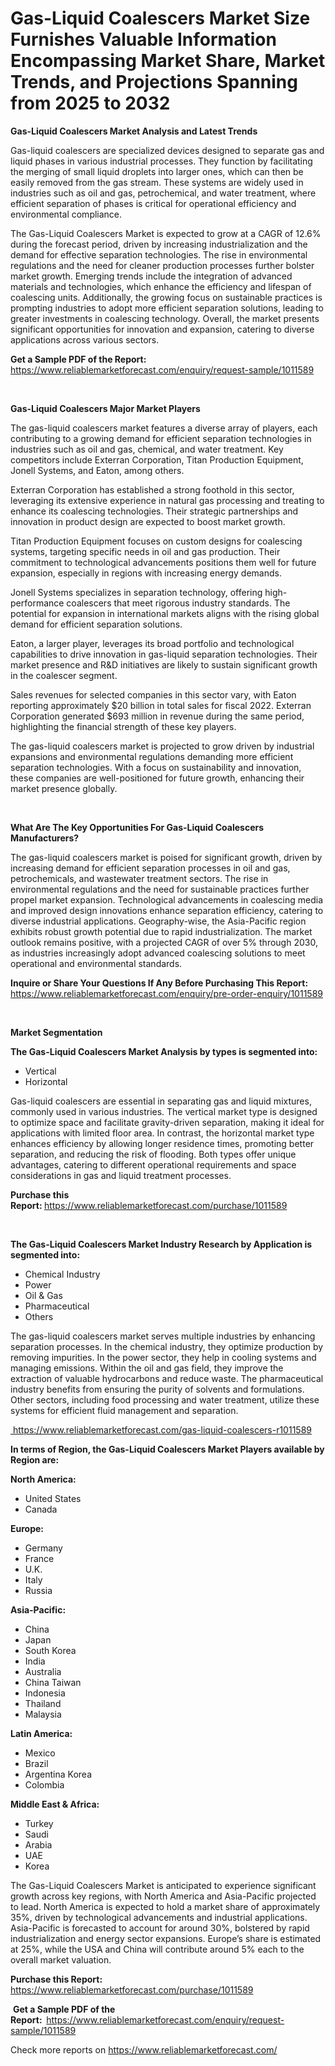 <p><h1>Gas-Liquid Coalescers Market Size Furnishes Valuable Information Encompassing Market Share, Market Trends, and Projections Spanning from 2025 to 2032</h1></p><p><strong>Gas-Liquid Coalescers Market Analysis and Latest Trends</strong></p>
<p><p>Gas-liquid coalescers are specialized devices designed to separate gas and liquid phases in various industrial processes. They function by facilitating the merging of small liquid droplets into larger ones, which can then be easily removed from the gas stream. These systems are widely used in industries such as oil and gas, petrochemical, and water treatment, where efficient separation of phases is critical for operational efficiency and environmental compliance.</p><p>The Gas-Liquid Coalescers Market is expected to grow at a CAGR of 12.6% during the forecast period, driven by increasing industrialization and the demand for effective separation technologies. The rise in environmental regulations and the need for cleaner production processes further bolster market growth. Emerging trends include the integration of advanced materials and technologies, which enhance the efficiency and lifespan of coalescing units. Additionally, the growing focus on sustainable practices is prompting industries to adopt more efficient separation solutions, leading to greater investments in coalescing technology. Overall, the market presents significant opportunities for innovation and expansion, catering to diverse applications across various sectors.</p></p>
<p><strong>Get a Sample PDF of the Report:&nbsp;</strong> <a href="https://www.reliablemarketforecast.com/enquiry/request-sample/1011589?utm_campaign=2779&utm_medium=2&utm_source=Github&utm_content=ia&utm_term=02032025&utm_id=gas-liquid-coalescers">https://www.reliablemarketforecast.com/enquiry/request-sample/1011589</a></p>
<p>&nbsp;</p>
<p><strong>Gas-Liquid Coalescers Major Market Players</strong></p>
<p><p>The gas-liquid coalescers market features a diverse array of players, each contributing to a growing demand for efficient separation technologies in industries such as oil and gas, chemical, and water treatment. Key competitors include Exterran Corporation, Titan Production Equipment, Jonell Systems, and Eaton, among others.</p><p>Exterran Corporation has established a strong foothold in this sector, leveraging its extensive experience in natural gas processing and treating to enhance its coalescing technologies. Their strategic partnerships and innovation in product design are expected to boost market growth.</p><p>Titan Production Equipment focuses on custom designs for coalescing systems, targeting specific needs in oil and gas production. Their commitment to technological advancements positions them well for future expansion, especially in regions with increasing energy demands.</p><p>Jonell Systems specializes in separation technology, offering high-performance coalescers that meet rigorous industry standards. The potential for expansion in international markets aligns with the rising global demand for efficient separation solutions.</p><p>Eaton, a larger player, leverages its broad portfolio and technological capabilities to drive innovation in gas-liquid separation technologies. Their market presence and R&D initiatives are likely to sustain significant growth in the coalescer segment.</p><p>Sales revenues for selected companies in this sector vary, with Eaton reporting approximately $20 billion in total sales for fiscal 2022. Exterran Corporation generated $693 million in revenue during the same period, highlighting the financial strength of these key players.</p><p>The gas-liquid coalescers market is projected to grow driven by industrial expansions and environmental regulations demanding more efficient separation technologies. With a focus on sustainability and innovation, these companies are well-positioned for future growth, enhancing their market presence globally.</p></p>
<p>&nbsp;</p>
<p><strong>What Are The Key Opportunities For Gas-Liquid Coalescers Manufacturers?</strong></p>
<p><p>The gas-liquid coalescers market is poised for significant growth, driven by increasing demand for efficient separation processes in oil and gas, petrochemicals, and wastewater treatment sectors. The rise in environmental regulations and the need for sustainable practices further propel market expansion. Technological advancements in coalescing media and improved design innovations enhance separation efficiency, catering to diverse industrial applications. Geography-wise, the Asia-Pacific region exhibits robust growth potential due to rapid industrialization. The market outlook remains positive, with a projected CAGR of over 5% through 2030, as industries increasingly adopt advanced coalescing solutions to meet operational and environmental standards.</p></p>
<p><strong>Inquire or Share Your Questions If Any Before Purchasing This Report:</strong> <a href="https://www.reliablemarketforecast.com/enquiry/pre-order-enquiry/1011589?utm_campaign=2779&utm_medium=2&utm_source=Github&utm_content=ia&utm_term=02032025&utm_id=gas-liquid-coalescers">https://www.reliablemarketforecast.com/enquiry/pre-order-enquiry/1011589</a></p>
<p>&nbsp;</p>
<p><strong>Market Segmentation</strong></p>
<p><strong>The Gas-Liquid Coalescers Market Analysis by types is segmented into:</strong></p>
<p><ul><li>Vertical</li><li>Horizontal</li></ul></p>
<p><p>Gas-liquid coalescers are essential in separating gas and liquid mixtures, commonly used in various industries. The vertical market type is designed to optimize space and facilitate gravity-driven separation, making it ideal for applications with limited floor area. In contrast, the horizontal market type enhances efficiency by allowing longer residence times, promoting better separation, and reducing the risk of flooding. Both types offer unique advantages, catering to different operational requirements and space considerations in gas and liquid treatment processes.</p></p>
<p><strong>Purchase this Report:&nbsp;</strong><a href="https://www.reliablemarketforecast.com/purchase/1011589?utm_campaign=2779&utm_medium=2&utm_source=Github&utm_content=ia&utm_term=02032025&utm_id=gas-liquid-coalescers">https://www.reliablemarketforecast.com/purchase/1011589</a></p>
<p>&nbsp;</p>
<p><strong>The Gas-Liquid Coalescers Market Industry Research by Application is segmented into:</strong></p>
<p><ul><li>Chemical Industry</li><li>Power</li><li>Oil & Gas</li><li>Pharmaceutical</li><li>Others</li></ul></p>
<p><p>The gas-liquid coalescers market serves multiple industries by enhancing separation processes. In the chemical industry, they optimize production by removing impurities. In the power sector, they help in cooling systems and managing emissions. Within the oil and gas field, they improve the extraction of valuable hydrocarbons and reduce waste. The pharmaceutical industry benefits from ensuring the purity of solvents and formulations. Other sectors, including food processing and water treatment, utilize these systems for efficient fluid management and separation.</p></p>
<p><a href="https://www.reliablemarketforecast.com/gas-liquid-coalescers-r1011589?utm_campaign=2779&utm_medium=2&utm_source=Github&utm_content=ia&utm_term=02032025&utm_id=gas-liquid-coalescers">&nbsp;https://www.reliablemarketforecast.com/gas-liquid-coalescers-r1011589</a></p>
<p><strong>In terms of Region, the Gas-Liquid Coalescers Market Players available by Region are:</strong></p>
<p>
    <p> <strong> North America: </strong>
        <ul>
            <li>United States</li>
            <li>Canada</li>
        </ul>
        </p> 
    <p> <strong> Europe: </strong>
        <ul>
            <li>Germany</li>
            <li>France</li>
            <li>U.K.</li>
            <li>Italy</li>
            <li>Russia</li>
        </ul>
        </p> 
    <p> <strong> Asia-Pacific: </strong>
        <ul>
            <li>China</li>
            <li>Japan</li>
            <li>South Korea</li>
            <li>India</li>
            <li>Australia</li>
            <li>China Taiwan</li>
            <li>Indonesia</li>
            <li>Thailand</li>
            <li>Malaysia</li>
        </ul>
        </p> 
    <p> <strong> Latin America: </strong>
        <ul>
            <li>Mexico</li>
            <li>Brazil</li>
            <li>Argentina Korea</li>
            <li>Colombia</li>
        </ul>
        </p> 
    <p> <strong> Middle East & Africa: </strong>
        <ul>
            <li>Turkey</li>
            <li>Saudi</li>
            <li>Arabia</li>
            <li>UAE</li>
            <li>Korea</li>
        </ul>
    </p>
    </p>
<p><p>The Gas-Liquid Coalescers Market is anticipated to experience significant growth across key regions, with North America and Asia-Pacific projected to lead. North America is expected to hold a market share of approximately 35%, driven by technological advancements and industrial applications. Asia-Pacific is forecasted to account for around 30%, bolstered by rapid industrialization and energy sector expansions. Europe’s share is estimated at 25%, while the USA and China will contribute around 5% each to the overall market valuation.</p></p>
<p><strong>Purchase this Report: </strong><a href="https://www.reliablemarketforecast.com/purchase/1011589?utm_campaign=2779&utm_medium=2&utm_source=Github&utm_content=ia&utm_term=02032025&utm_id=gas-liquid-coalescers">https://www.reliablemarketforecast.com/purchase/1011589</a></p>
<p>&nbsp;<strong>Get a Sample PDF of the Report:&nbsp;&nbsp;</strong><a href="https://www.reliablemarketforecast.com/enquiry/request-sample/1011589?utm_campaign=2779&utm_medium=2&utm_source=Github&utm_content=ia&utm_term=02032025&utm_id=gas-liquid-coalescers">https://www.reliablemarketforecast.com/enquiry/request-sample/1011589</a></p>
<p><strong></strong></p>
<p>Check more reports on <a href="https://www.reliablemarketforecast.com/?utm_campaign=2779&utm_medium=2&utm_source=Github&utm_content=ia&utm_term=02032025&utm_id=gas-liquid-coalescers">https://www.reliablemarketforecast.com/</a></p>
